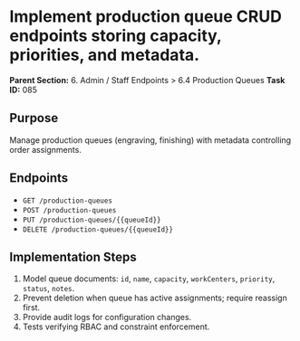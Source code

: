 # Implement production queue CRUD endpoints storing capacity, priorities, and metadata.

**Parent Section:** 6. Admin / Staff Endpoints > 6.4 Production Queues
**Task ID:** 085

## Purpose
Manage production queues (engraving, finishing) with metadata controlling order assignments.

## Endpoints
- `GET /production-queues`
- `POST /production-queues`
- `PUT /production-queues/{{queueId}}`
- `DELETE /production-queues/{{queueId}}`

## Implementation Steps
1. Model queue documents: `id`, `name`, `capacity`, `workCenters`, `priority`, `status`, `notes`.
2. Prevent deletion when queue has active assignments; require reassign first.
3. Provide audit logs for configuration changes.
4. Tests verifying RBAC and constraint enforcement.
